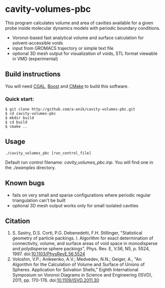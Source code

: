cavity-volumes-pbc
==================

This program calculates volume and area of cavities available for a given probe inside molecular dynamics models with periodic boundary conditions.

- Voronoi-based fast analytical volume and surface calculation for solvent-accessible voids
- input from GROMACS trajectory or simple text file
- optional 3D mesh output for visualization of voids, STL format viewable in VMD (experimental)

Build instructions
------------------
You will need [CGAL][1], [Boost][2] and [CMake][3] to build this software.

[1]: http://www.cgal.org/   "http://www.cgal.org"
[2]: http://www.boost.org/  "http://www.boost.org"
[3]: http://www.cmake.org/  "http://www.cmake.org"

### Quick start:
    $ git clone http://github.com/a-anik/cavity-volumes-pbc.git
    $ cd cavity-volumes-pbc
    $ mkdir build
    $ cd build
    $ cmake ..

Usage
-----
`./cavity_volumes_pbc [run_control_file]`

Default run control filename: *cavity\_volumes\_pbc.inp*.  You will find one in the *./examples* directory.

Known bugs
----------
- fails on very small and sparse configurations where periodic regular triangulation can't be built
- optional 3D mesh output works only for small isolated cavities


Citation
--------
1. S. Sastry, D.S. Corti, P.G. Debenedetti, F.H. Stillinger, "Statistical geometry of particle packings. I. Algorithm for exact determination of connectivity,
volume, and surface areas of void space in monodisperse and polydisperse sphere packings", Phys. Rev. E, V.56, N5, p. 5524, 1997. doi:[10.1103/PhysRevE.56.5524](http://dx.doi.org/10.1103/PhysRevE.56.5524)
2. Voloshin, V.P.; Anikeenko, A.V.; Medvedev, N.N.; Geiger, A., "An Algorithm for the Calculation of Volume and Surface of Unions of Spheres. Application for Solvation Shells," Eighth International Symposium on Voronoi Diagrams in Science and Engineering (ISVD), 2011, pp. 170-176. doi:[10.1109/ISVD.2011.30](http://dx.doi.org/10.1109/ISVD.2011.30)
